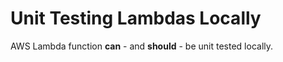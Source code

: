 # Unit Testing Lambdas Locally

AWS Lambda function **can** - and **should** - be unit tested locally.
